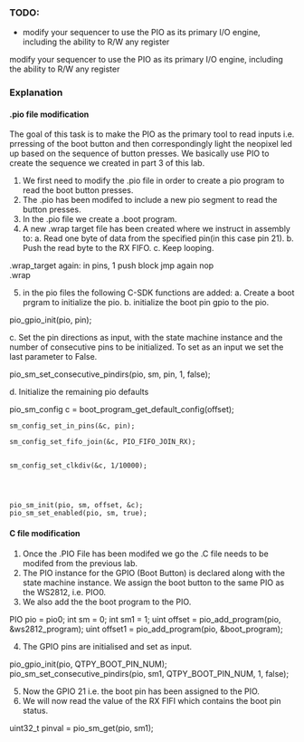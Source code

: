 ### TODO:

- modify your sequencer to use the PIO as its primary I/O engine, including the ability to R/W any register 



 modify your sequencer to use the PIO as its primary I/O engine, including the ability to R/W any register 

### Explanation

#### .pio file modification
The goal of this task is to make the PIO as the primary tool to read inputs i.e. prressing of the boot button and then correspondingly light the neopixel led up based on the sequence of button presses. We basically use PIO to create the sequence we created in part 3 of this lab.
1. We first need to modify the .pio file in order to create a pio program to read the boot button presses. 
2. The .pio has been modifed to include a new pio segment to read the button presses. 
3. In the .pio file we create a .boot program.
4. A new .wrap target file has been created where we instruct in assembly to:
a. Read one byte of data from the specified pin(in this case pin 21).
b. Push the read byte to the RX FIFO.
c. Keep looping.

.wrap_target
 again:
 in pins, 1
 push block
 jmp again 
 nop           
.wrap


5. in the pio files the following C-SDK functions are added:
a. Create a boot prgram to initialize the pio.
b. initialize the boot pin gpio to the pio.

pio_gpio_init(pio, pin);


c. Set the pin directions as input, with the state machine instance and the number of consecutive pins to be initialized. To set as an input we set the last parameter to False.

 pio_sm_set_consecutive_pindirs(pio, sm, pin, 1, false);

d. Initialize the remaining pio defaults 

pio_sm_config c = boot_program_get_default_config(offset);


    sm_config_set_in_pins(&c, pin);
   
    sm_config_set_fifo_join(&c, PIO_FIFO_JOIN_RX);
    
    
    sm_config_set_clkdiv(&c, 1/10000);
    

    

    pio_sm_init(pio, sm, offset, &c);
    pio_sm_set_enabled(pio, sm, true);
    

#### C file modification
1. Once the .PIO File has been modifed we go the .C file needs to be modifed from the previous lab.
2. The PIO instance for the GPIO (Boot Button) is declared along with the state machine instance. We assign the boot button to the same PIO as the WS2812, i.e. PIO0.
3. We also add the the boot program to the PIO.

PIO pio = pio0;
    int sm = 0;
    int sm1 = 1;
    uint offset = pio_add_program(pio, &ws2812_program);
    uint offset1 = pio_add_program(pio, &boot_program);


4. The GPIO pins are initialised and set as input.

pio_gpio_init(pio, QTPY_BOOT_PIN_NUM);
pio_sm_set_consecutive_pindirs(pio, sm1, QTPY_BOOT_PIN_NUM, 1, false);

5. Now the GPIO 21 i.e. the boot pin has been assigned to the PIO. 
6. We will now read the value of the RX FIFI which contains the boot pin status.

uint32_t pinval = pio_sm_get(pio, sm1);

